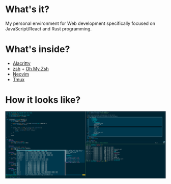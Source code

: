 # What's it?
My personal environment for Web development specifically focused on JavaScript/React and Rust programming.

# What's inside?

* [Alacritty](https://github.com/jwilm/alacritty)
* [zsh](https://www.zsh.org/) + [Oh My Zsh](https://ohmyz.sh/)
* [Neovim](https://github.com/neovim/neovim)
* [Tmux](https://github.com/tmux/tmux)

# How it looks like?
![Screenhshot](https://raw.githubusercontent.com/semanser/dotfiles/master/.github/screenshot.png)
